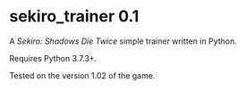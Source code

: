 # sekiro_trainer 0.1
A *Sekiro: Shadows Die Twice* simple trainer written in Python.


Requires Python 3.7.3+.


Tested on the version 1.02 of the game.
